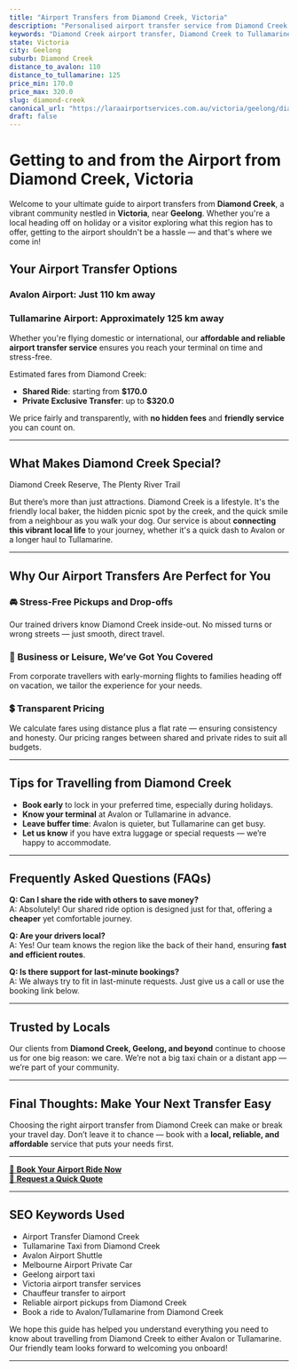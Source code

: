```yaml
---
title: "Airport Transfers from Diamond Creek, Victoria"
description: "Personalised airport transfer service from Diamond Creek to Avalon and Tullamarine airports. Enjoy a smooth, affordable ride with us!"
keywords: "Diamond Creek airport transfer, Diamond Creek to Tullamarine, Diamond Creek to Avalon, airport taxi Diamond Creek, private airport transfer Diamond Creek, shared ride Diamond Creek, Diamond Creek transfers, airport shuttle Diamond Creek, book Diamond Creek airport taxi, affordable Diamond Creek airport transfer, Diamond Creek airport transfer service, airport transfer Geelong, airport transfer Melbourne, Melbourne airport taxi, airport transfers Victoria, Tullamarine airport shuttle, Avalon airport transfers, Melbourne private transfer, airport transport services Melbourne"
state: Victoria
city: Geelong
suburb: Diamond Creek
distance_to_avalon: 110
distance_to_tullamarine: 125
price_min: 170.0
price_max: 320.0
slug: diamond-creek
canonical_url: "https://laraairportservices.com.au/victoria/geelong/diamond-creek/"
draft: false
---
```


# Getting to and from the Airport from Diamond Creek, Victoria

Welcome to your ultimate guide to airport transfers from **Diamond Creek**, a vibrant community nestled in **Victoria**, near **Geelong**. Whether you're a local heading off on holiday or a visitor exploring what this region has to offer, getting to the airport shouldn't be a hassle — and that's where we come in!

## Your Airport Transfer Options

### Avalon Airport: Just 110 km away  
### Tullamarine Airport: Approximately 125 km away

Whether you're flying domestic or international, our **affordable and reliable airport transfer service** ensures you reach your terminal on time and stress-free.

Estimated fares from Diamond Creek:
- **Shared Ride**: starting from **$170.0**
- **Private Exclusive Transfer**: up to **$320.0**

We price fairly and transparently, with **no hidden fees** and **friendly service** you can count on.

---

## What Makes Diamond Creek Special?

Diamond Creek Reserve, The Plenty River Trail

But there’s more than just attractions. Diamond Creek is a lifestyle. It's the friendly local baker, the hidden picnic spot by the creek, and the quick smile from a neighbour as you walk your dog. Our service is about **connecting this vibrant local life** to your journey, whether it's a quick dash to Avalon or a longer haul to Tullamarine.

---

## Why Our Airport Transfers Are Perfect for You

### 🚘 Stress-Free Pickups and Drop-offs
Our trained drivers know Diamond Creek inside-out. No missed turns or wrong streets — just smooth, direct travel.

### 💼 Business or Leisure, We’ve Got You Covered
From corporate travellers with early-morning flights to families heading off on vacation, we tailor the experience for your needs.

### 💲 Transparent Pricing
We calculate fares using distance plus a flat rate — ensuring consistency and honesty. Our pricing ranges between shared and private rides to suit all budgets.

---

## Tips for Travelling from Diamond Creek

- **Book early** to lock in your preferred time, especially during holidays.
- **Know your terminal** at Avalon or Tullamarine in advance.
- **Leave buffer time**: Avalon is quieter, but Tullamarine can get busy.
- **Let us know** if you have extra luggage or special requests — we’re happy to accommodate.

---

## Frequently Asked Questions (FAQs)

**Q: Can I share the ride with others to save money?**  
A: Absolutely! Our shared ride option is designed just for that, offering a **cheaper** yet comfortable journey.

**Q: Are your drivers local?**  
A: Yes! Our team knows the region like the back of their hand, ensuring **fast and efficient routes**.

**Q: Is there support for last-minute bookings?**  
A: We always try to fit in last-minute requests. Just give us a call or use the booking link below.

---

## Trusted by Locals

Our clients from **Diamond Creek, Geelong, and beyond** continue to choose us for one big reason: we care. We’re not a big taxi chain or a distant app — we’re part of your community.

---

## Final Thoughts: Make Your Next Transfer Easy

Choosing the right airport transfer from Diamond Creek can make or break your travel day. Don’t leave it to chance — book with a **local, reliable, and affordable** service that puts your needs first.

---

[📅 **Book Your Airport Ride Now**](https://laraairportservices.square.site/s/appointments)  
[📧 **Request a Quick Quote**](https://laraairportservices.square.site/contact-us)

---

## SEO Keywords Used
- Airport Transfer Diamond Creek
- Tullamarine Taxi from Diamond Creek
- Avalon Airport Shuttle
- Melbourne Airport Private Car
- Geelong airport taxi
- Victoria airport transfer services
- Chauffeur transfer to airport
- Reliable airport pickups from Diamond Creek
- Book a ride to Avalon/Tullamarine from Diamond Creek

We hope this guide has helped you understand everything you need to know about travelling from Diamond Creek to either Avalon or Tullamarine. Our friendly team looks forward to welcoming you onboard!

---
